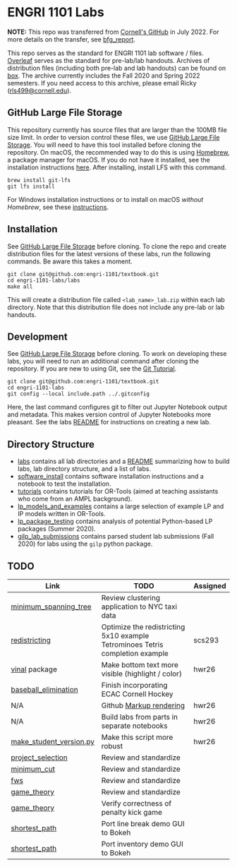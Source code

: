 ENGRI 1101 Labs
===============

**NOTE:** This repo was transferred from
[Cornell's GitHub](https://github.coecis.cornell.edu) in July 2022. For more
details on the transfer, see [bfg_report](bfg_report).

This repo serves as the standard for ENGRI 1101 lab software / files.
[Overleaf](https://www.overleaf.com/project/5ecf1b879f37710001f9f54d) serves as
the standard for pre-lab/lab handouts. Archives of distribution files
(including both pre-lab and lab handouts) can be found on
[box](https://cornell.box.com/s/t3f8yntntr8z265decbkjzhz2fdbd6t9).
The archive currently includes the Fall 2020 and Spring 2022 semesters. If you
need access to this archive, please email Ricky (rls499@cornell.edu).

## GitHub Large File Storage

This repository currently has source files that are larger than the 100MB
file size limit. In order to version control these files, we use
[GitHub Large File Storage](https://git-lfs.github.com). You will need to have
this tool installed before cloning the repository. On macOS, the recommended
way to do this is using [Homebrew](https://brew.sh), a package manager for
macOS. If you do not have it installed, see the installation instructions
[here](https://brew.sh). After installing, install LFS with this command.

```
brew install git-lfs
git lfs install
```

For Windows installation instructions or to install on macOS
*without Homebrew*, see these
[instructions](https://docs.github.com/en/repositories/working-with-files/managing-large-files/installing-git-large-file-storage).

## Installation

See [GitHub Large File Storage](#GitHub-Large-File-Storage) before cloning.
To clone the repo and create distribution files for the latest versions of
these labs, run the following commands. Be aware this takes a moment.

```
git clone git@github.com:engri-1101/textbook.git
cd engri-1101-labs/labs
make all
```

This will create a distribution file called `<lab_name>_lab.zip` within each
lab directory. Note that this distribution file does not include any
pre-lab or lab handouts.

## Development

See [GitHub Large File Storage](#GitHub-Large-File-Storage) before cloning.
To work on developing these labs, you will need to run an additional command
after cloning the repository. If you are new to using Git, see the
[Git Tutorial](tutorials/git/git.md).

```
git clone git@github.com:engri-1101/textbook.git
cd engri-1101-labs
git config --local include.path ../.gitconfig
```

Here, the last command configures git to filter out Jupyter Notebook output and
metadata. This makes version control of Jupyter Notebooks more pleasant. See
the labs [README](labs/README.md) for instructions on creating a new lab.

## Directory Structure

- [labs](labs) contains all lab directories and a [README](labs/README.md)
  summarizing how to build labs, lab directory structure, and a list of labs.
- [software_install](software_install) contains software installation
  instructions and a notebook to test the installation.
- [tutorials](tutorials) contains tutorials for OR-Tools (aimed at teaching
  assistants who come from an AMPL background).
- [lp_models_and_examples](lp_models_and_examples) contains a large selection
  of example LP and IP models written in OR-Tools.
- [lp_package_testing](lp_package_testing) contains analysis of potential
  Python-based LP packages (Summer 2020).
- [gilp_lab_submissions](gilp_lab_submissions) contains parsed student lab
  submissions (Fall 2020) for labs using the `gilp` python package.

## TODO

| Link                                           | TODO                                          | Assigned |
|------------------------------------------------|-----------------------------------------------|----------|
| [minimum_spanning_tree](labs/minimum_spanning_tree) | Review clustering application to NYC taxi data | |
| [redistricting](labs/redistricting)                 | Optimize the redistricting 5x10 example <br/> Tetrominoes Tetris completion example | scs293 |
| [vinal](https://github.com/henryrobbins/vinal) package| Make bottom text more visible (highlight / color) | hwr26 |
| [baseball_elimination](labs/baseball_elimination)   | Finish incorporating ECAC Cornell Hockey | |
| N/A                                            | Github [Markup rendering](https://github.com/github/markup/issues/369) | hwr26 |
| N/A                                            | Build labs from parts in separate notebooks   | hwr26 |
| [make_student_version.py](labs/make_student_version.py) | Make this script more robust | hwr26 |
| [project_selection](labs/project_selection)    | Review and standardize                        | |
| [minimum_cut](labs/minimum_cut)                | Review and standardize                        | |
| [fws](labs/fws)                                | Review and standardize                        | |
| [game_theory](labs/game_theory)                | Review and standardize                        | |
| [game_theory](labs/game_theory)                | Verify correctness of penalty kick game       | |
| [shortest_path](labs/shortest_path)            | Port line break demo GUI to Bokeh             | |
| [shortest_path](labs/shortest_path)            | Port inventory demo GUI to Bokeh              | |
